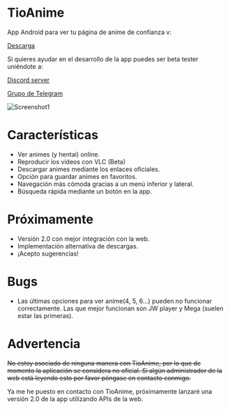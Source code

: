 # TioAnime
App Android para ver tu página de anime de confianza v:

[Descarga](https://github.com/axiel7/TioAnime/releases/latest)

Si quieres ayudar en el desarrollo de la app puedes ser beta tester uniéndote a:

[Discord server](https://discord.gg/QhAMKuV)

[Grupo de Telegram](https://t.me/tioanime)

![Screenshot1](https://user-images.githubusercontent.com/12379835/75605928-f0ac7280-5ae7-11ea-9e11-ce35d4980869.jpg)
# Características
* Ver animes (y hentai) online.
* Reproducir los vídeos con VLC (Beta)
* Descargar animes mediante los enlaces oficiales.
* Opción para guardar animes en favoritos.
* Navegación más cómoda gracias a un menú inferior y lateral.
* Búsqueda rápida mediante un botón en la app.
# Próximamente
* Versión 2.0 con mejor integración con la web.
* Implementación alternativa de descargas. 
* ¡Acepto sugerencias!
# Bugs
* Las últimas opciones para ver anime(4, 5, 6...) pueden no funcionar correctamente.
Las que mejor funcionan son JW player y Mega (suelen estar las primeras).
# Advertencia
~~No estoy asociado de ninguna manera con TioAnime, por lo que de momento la aplicación se considera no oficial.
Si algún administrador de la web está leyendo esto por favor póngase en contacto conmigo.~~

Ya me he puesto en contacto con TioAnime, próximamente lanzaré una versión 2.0 de la app utilizando APIs de la web.

